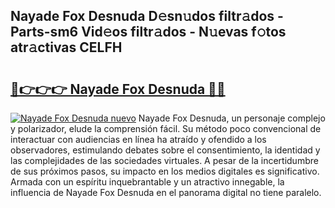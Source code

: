 ## Nayade Fox Desnuda D𝚎sn𝚞dos filtr𝚊dos - Parts-sm6 Vid𝚎os filtr𝚊dos - N𝚞evas f𝚘tos atr𝚊ctivas CELFH

# <h2><a href="http://mbc5uv4.tromn.icu/?c=Nayade+Fox+Desnuda">🔗👉👉👉 Nayade Fox Desnuda 🔗🔗</a></h2>

[![Nayade Fox Desnuda nuevo](https://i.imgur.com/pEAQMta.gif)](http://mbc5uv4.tromn.icu/?c=Nayade+Fox+Desnuda)
Nayade Fox Desnuda, un personaje complejo y polarizador, elude la comprensión fácil. Su método poco convencional de interactuar con audiencias en línea ha atraído y ofendido a los observadores, estimulando debates sobre el consentimiento, la identidad y las complejidades de las sociedades virtuales. A pesar de la incertidumbre de sus próximos pasos, su impacto en los medios digitales es significativo. Armada con un espíritu inquebrantable y un atractivo innegable, la influencia de Nayade Fox Desnuda en el panorama digital no tiene paralelo.

